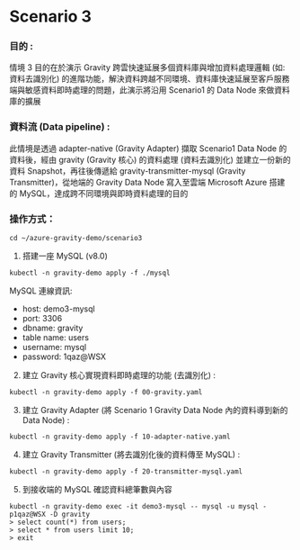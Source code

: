 # Scenario 3

### 目的 :

情境 3 目的在於演示 Gravity 跨雲快速延展多個資料庫與增加資料處理邏輯 (如: 資料去識別化) 的進階功能，解決資料跨越不同環境、資料庫快速延展至客戶服務端與敏感資料即時處理的問題，此演示將沿用 Scenario1 的 Data Node 來做資料庫的擴展

### 資料流 (Data pipeline) :

此情境是透過 adapter-native (Gravity Adapter) 擷取 Scenario1 Data Node 的資料後，經由 gravity (Gravity 核心) 的資料處理 (資料去識別化) 並建立一份新的資料 Snapshot，再往後傳遞給 gravity-transmitter-mysql (Gravity Transmitter)，從地端的 Gravity Data Node 寫入至雲端 Microsoft Azure 搭建的 MySQL，達成跨不同環境與即時資料處理的目的

### 操作方式：
```
cd ~/azure-gravity-demo/scenario3
```

1. 搭建一座  MySQL (v8.0)

```
kubectl -n gravity-demo apply -f ./mysql
```
MySQL  連線資訊:
* host: demo3-mysql
* port: 3306
* dbname: gravity
* table name: users 
* username: mysql
* password: 1qaz@WSX

2. 建立 Gravity 核心實現資料即時處理的功能 (去識別化) :

```
kubectl -n gravity-demo apply -f 00-gravity.yaml
```

3. 建立 Gravity Adapter  (將 Scenario 1 Gravity Data Node 內的資料導到新的 Data Node) :

```
kubectl -n gravity-demo apply -f 10-adapter-native.yaml
```

4. 建立 Gravity Transmitter (將去識別化後的資料傳至 MySQL) :

```
kubectl -n gravity-demo apply -f 20-transmitter-mysql.yaml
```

5. 到接收端的 MySQL 確認資料總筆數與內容

```
kubectl -n gravity-demo exec -it demo3-mysql -- mysql -u mysql -p1qaz@WSX -D gravity
> select count(*) from users;
> select * from users limit 10;
> exit
```

